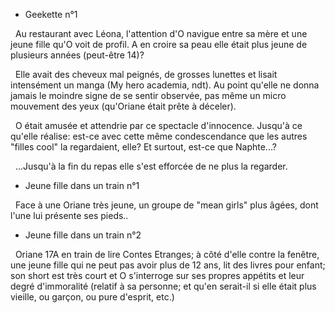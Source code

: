 - Geekette n°1

  Au restaurant avec Léona, l'attention d'O navigue entre sa mère et une jeune fille qu'O voit de profil. A en croire sa peau elle était plus jeune de plusieurs années (peut-être 14)?

  Elle avait des cheveux mal peignés, de grosses lunettes et lisait intensément un manga (My hero academia, ndt). Au point qu'elle ne donna jamais le moindre signe de se sentir observée, pas même un micro mouvement des yeux (qu'Oriane était prête à déceler).

  O était amusée et attendrie par ce spectacle d'innocence. Jusqu'à ce qu'elle réalise: est-ce avec cette même condescendance que les autres "filles cool" la regardaient, elle? Et surtout, est-ce que Naphte...?

  ...Jusqu'à la fin du repas elle s'est efforcée de ne plus la regarder.

- Jeune fille dans un train n°1

  Face à une Oriane très jeune, un groupe de "mean girls" plus âgées, dont l'une lui présente ses pieds..

- Jeune fille dans un train n°2

  Oriane 17A en train de lire Contes Etranges; à côté d'elle contre la fenêtre, une jeune fille qui ne peut pas avoir plus de 12 ans, lit des livres pour enfant; son short est très court et O s'interroge sur ses propres appétits et leur degré d'immoralité (relatif à sa personne; et qu'en serait-il si elle était plus vieille, ou garçon, ou pure d'esprit, etc.)